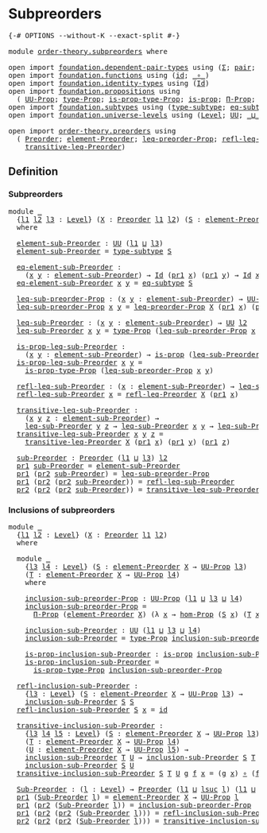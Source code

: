 # Subpreorders

<pre class="Agda"><a id="25" class="Symbol">{-#</a> <a id="29" class="Keyword">OPTIONS</a> <a id="37" class="Pragma">--without-K</a> <a id="49" class="Pragma">--exact-split</a> <a id="63" class="Symbol">#-}</a>

<a id="68" class="Keyword">module</a> <a id="75" href="order-theory.subpreorders.html" class="Module">order-theory.subpreorders</a> <a id="101" class="Keyword">where</a>

<a id="108" class="Keyword">open</a> <a id="113" class="Keyword">import</a> <a id="120" href="foundation.dependent-pair-types.html" class="Module">foundation.dependent-pair-types</a> <a id="152" class="Keyword">using</a> <a id="158" class="Symbol">(</a><a id="159" href="foundation-core.dependent-pair-types.html#502" class="Record">Σ</a><a id="160" class="Symbol">;</a> <a id="162" href="foundation-core.dependent-pair-types.html#575" class="InductiveConstructor">pair</a><a id="166" class="Symbol">;</a> <a id="168" href="foundation-core.dependent-pair-types.html#592" class="Field">pr1</a><a id="171" class="Symbol">;</a> <a id="173" href="foundation-core.dependent-pair-types.html#604" class="Field">pr2</a><a id="176" class="Symbol">)</a>
<a id="178" class="Keyword">open</a> <a id="183" class="Keyword">import</a> <a id="190" href="foundation.functions.html" class="Module">foundation.functions</a> <a id="211" class="Keyword">using</a> <a id="217" class="Symbol">(</a><a id="218" href="foundation-core.functions.html#309" class="Function">id</a><a id="220" class="Symbol">;</a> <a id="222" href="foundation-core.functions.html#407" class="Function Operator">_∘_</a><a id="225" class="Symbol">)</a>
<a id="227" class="Keyword">open</a> <a id="232" class="Keyword">import</a> <a id="239" href="foundation.identity-types.html" class="Module">foundation.identity-types</a> <a id="265" class="Keyword">using</a> <a id="271" class="Symbol">(</a><a id="272" href="foundation-core.identity-types.html#1754" class="Datatype">Id</a><a id="274" class="Symbol">)</a>
<a id="276" class="Keyword">open</a> <a id="281" class="Keyword">import</a> <a id="288" href="foundation.propositions.html" class="Module">foundation.propositions</a> <a id="312" class="Keyword">using</a>
  <a id="320" class="Symbol">(</a> <a id="322" href="foundation-core.propositions.html#1380" class="Function">UU-Prop</a><a id="329" class="Symbol">;</a> <a id="331" href="foundation-core.propositions.html#1482" class="Function">type-Prop</a><a id="340" class="Symbol">;</a> <a id="342" href="foundation-core.propositions.html#1549" class="Function">is-prop-type-Prop</a><a id="359" class="Symbol">;</a> <a id="361" href="foundation-core.propositions.html#1295" class="Function">is-prop</a><a id="368" class="Symbol">;</a> <a id="370" href="foundation-core.propositions.html#6683" class="Function">Π-Prop</a><a id="376" class="Symbol">;</a> <a id="378" href="foundation-core.propositions.html#8785" class="Function">hom-Prop</a><a id="386" class="Symbol">)</a>
<a id="388" class="Keyword">open</a> <a id="393" class="Keyword">import</a> <a id="400" href="foundation.subtypes.html" class="Module">foundation.subtypes</a> <a id="420" class="Keyword">using</a> <a id="426" class="Symbol">(</a><a id="427" href="foundation-core.subtypes.html#2541" class="Function">type-subtype</a><a id="439" class="Symbol">;</a> <a id="441" href="foundation-core.subtypes.html#3381" class="Function">eq-subtype</a><a id="451" class="Symbol">)</a>
<a id="453" class="Keyword">open</a> <a id="458" class="Keyword">import</a> <a id="465" href="foundation.universe-levels.html" class="Module">foundation.universe-levels</a> <a id="492" class="Keyword">using</a> <a id="498" class="Symbol">(</a><a id="499" href="Agda.Primitive.html#597" class="Postulate">Level</a><a id="504" class="Symbol">;</a> <a id="506" href="foundation-core.universe-levels.html#222" class="Primitive">UU</a><a id="508" class="Symbol">;</a> <a id="510" href="Agda.Primitive.html#810" class="Primitive Operator">_⊔_</a><a id="513" class="Symbol">;</a> <a id="515" href="Agda.Primitive.html#780" class="Primitive">lsuc</a><a id="519" class="Symbol">)</a>

<a id="522" class="Keyword">open</a> <a id="527" class="Keyword">import</a> <a id="534" href="order-theory.preorders.html" class="Module">order-theory.preorders</a> <a id="557" class="Keyword">using</a>
  <a id="565" class="Symbol">(</a> <a id="567" href="order-theory.preorders.html#531" class="Function">Preorder</a><a id="575" class="Symbol">;</a> <a id="577" href="order-theory.preorders.html#873" class="Function">element-Preorder</a><a id="593" class="Symbol">;</a> <a id="595" href="order-theory.preorders.html#928" class="Function">leq-preorder-Prop</a><a id="612" class="Symbol">;</a> <a id="614" href="order-theory.preorders.html#1280" class="Function">refl-leq-Preorder</a><a id="631" class="Symbol">;</a>
    <a id="637" href="order-theory.preorders.html#1385" class="Function">transitive-leq-Preorder</a><a id="660" class="Symbol">)</a>
</pre>
## Definition

### Subpreorders

<pre class="Agda"><a id="708" class="Keyword">module</a> <a id="715" href="order-theory.subpreorders.html#715" class="Module">_</a>
  <a id="719" class="Symbol">{</a><a id="720" href="order-theory.subpreorders.html#720" class="Bound">l1</a> <a id="723" href="order-theory.subpreorders.html#723" class="Bound">l2</a> <a id="726" href="order-theory.subpreorders.html#726" class="Bound">l3</a> <a id="729" class="Symbol">:</a> <a id="731" href="Agda.Primitive.html#597" class="Postulate">Level</a><a id="736" class="Symbol">}</a> <a id="738" class="Symbol">(</a><a id="739" href="order-theory.subpreorders.html#739" class="Bound">X</a> <a id="741" class="Symbol">:</a> <a id="743" href="order-theory.preorders.html#531" class="Function">Preorder</a> <a id="752" href="order-theory.subpreorders.html#720" class="Bound">l1</a> <a id="755" href="order-theory.subpreorders.html#723" class="Bound">l2</a><a id="757" class="Symbol">)</a> <a id="759" class="Symbol">(</a><a id="760" href="order-theory.subpreorders.html#760" class="Bound">S</a> <a id="762" class="Symbol">:</a> <a id="764" href="order-theory.preorders.html#873" class="Function">element-Preorder</a> <a id="781" href="order-theory.subpreorders.html#739" class="Bound">X</a> <a id="783" class="Symbol">→</a> <a id="785" href="foundation-core.propositions.html#1380" class="Function">UU-Prop</a> <a id="793" href="order-theory.subpreorders.html#726" class="Bound">l3</a><a id="795" class="Symbol">)</a>
  <a id="799" class="Keyword">where</a>

  <a id="808" href="order-theory.subpreorders.html#808" class="Function">element-sub-Preorder</a> <a id="829" class="Symbol">:</a> <a id="831" href="foundation-core.universe-levels.html#222" class="Primitive">UU</a> <a id="834" class="Symbol">(</a><a id="835" href="order-theory.subpreorders.html#720" class="Bound">l1</a> <a id="838" href="Agda.Primitive.html#810" class="Primitive Operator">⊔</a> <a id="840" href="order-theory.subpreorders.html#726" class="Bound">l3</a><a id="842" class="Symbol">)</a>
  <a id="846" href="order-theory.subpreorders.html#808" class="Function">element-sub-Preorder</a> <a id="867" class="Symbol">=</a> <a id="869" href="foundation-core.subtypes.html#2541" class="Function">type-subtype</a> <a id="882" href="order-theory.subpreorders.html#760" class="Bound">S</a>

  <a id="887" href="order-theory.subpreorders.html#887" class="Function">eq-element-sub-Preorder</a> <a id="911" class="Symbol">:</a>
    <a id="917" class="Symbol">(</a><a id="918" href="order-theory.subpreorders.html#918" class="Bound">x</a> <a id="920" href="order-theory.subpreorders.html#920" class="Bound">y</a> <a id="922" class="Symbol">:</a> <a id="924" href="order-theory.subpreorders.html#808" class="Function">element-sub-Preorder</a><a id="944" class="Symbol">)</a> <a id="946" class="Symbol">→</a> <a id="948" href="foundation-core.identity-types.html#1754" class="Datatype">Id</a> <a id="951" class="Symbol">(</a><a id="952" href="foundation-core.dependent-pair-types.html#592" class="Field">pr1</a> <a id="956" href="order-theory.subpreorders.html#918" class="Bound">x</a><a id="957" class="Symbol">)</a> <a id="959" class="Symbol">(</a><a id="960" href="foundation-core.dependent-pair-types.html#592" class="Field">pr1</a> <a id="964" href="order-theory.subpreorders.html#920" class="Bound">y</a><a id="965" class="Symbol">)</a> <a id="967" class="Symbol">→</a> <a id="969" href="foundation-core.identity-types.html#1754" class="Datatype">Id</a> <a id="972" href="order-theory.subpreorders.html#918" class="Bound">x</a> <a id="974" href="order-theory.subpreorders.html#920" class="Bound">y</a>
  <a id="978" href="order-theory.subpreorders.html#887" class="Function">eq-element-sub-Preorder</a> <a id="1002" href="order-theory.subpreorders.html#1002" class="Bound">x</a> <a id="1004" href="order-theory.subpreorders.html#1004" class="Bound">y</a> <a id="1006" class="Symbol">=</a> <a id="1008" href="foundation-core.subtypes.html#3381" class="Function">eq-subtype</a> <a id="1019" href="order-theory.subpreorders.html#760" class="Bound">S</a>

  <a id="1024" href="order-theory.subpreorders.html#1024" class="Function">leq-sub-preorder-Prop</a> <a id="1046" class="Symbol">:</a> <a id="1048" class="Symbol">(</a><a id="1049" href="order-theory.subpreorders.html#1049" class="Bound">x</a> <a id="1051" href="order-theory.subpreorders.html#1051" class="Bound">y</a> <a id="1053" class="Symbol">:</a> <a id="1055" href="order-theory.subpreorders.html#808" class="Function">element-sub-Preorder</a><a id="1075" class="Symbol">)</a> <a id="1077" class="Symbol">→</a> <a id="1079" href="foundation-core.propositions.html#1380" class="Function">UU-Prop</a> <a id="1087" href="order-theory.subpreorders.html#723" class="Bound">l2</a>
  <a id="1092" href="order-theory.subpreorders.html#1024" class="Function">leq-sub-preorder-Prop</a> <a id="1114" href="order-theory.subpreorders.html#1114" class="Bound">x</a> <a id="1116" href="order-theory.subpreorders.html#1116" class="Bound">y</a> <a id="1118" class="Symbol">=</a> <a id="1120" href="order-theory.preorders.html#928" class="Function">leq-preorder-Prop</a> <a id="1138" href="order-theory.subpreorders.html#739" class="Bound">X</a> <a id="1140" class="Symbol">(</a><a id="1141" href="foundation-core.dependent-pair-types.html#592" class="Field">pr1</a> <a id="1145" href="order-theory.subpreorders.html#1114" class="Bound">x</a><a id="1146" class="Symbol">)</a> <a id="1148" class="Symbol">(</a><a id="1149" href="foundation-core.dependent-pair-types.html#592" class="Field">pr1</a> <a id="1153" href="order-theory.subpreorders.html#1116" class="Bound">y</a><a id="1154" class="Symbol">)</a>

  <a id="1159" href="order-theory.subpreorders.html#1159" class="Function">leq-sub-Preorder</a> <a id="1176" class="Symbol">:</a> <a id="1178" class="Symbol">(</a><a id="1179" href="order-theory.subpreorders.html#1179" class="Bound">x</a> <a id="1181" href="order-theory.subpreorders.html#1181" class="Bound">y</a> <a id="1183" class="Symbol">:</a> <a id="1185" href="order-theory.subpreorders.html#808" class="Function">element-sub-Preorder</a><a id="1205" class="Symbol">)</a> <a id="1207" class="Symbol">→</a> <a id="1209" href="foundation-core.universe-levels.html#222" class="Primitive">UU</a> <a id="1212" href="order-theory.subpreorders.html#723" class="Bound">l2</a>
  <a id="1217" href="order-theory.subpreorders.html#1159" class="Function">leq-sub-Preorder</a> <a id="1234" href="order-theory.subpreorders.html#1234" class="Bound">x</a> <a id="1236" href="order-theory.subpreorders.html#1236" class="Bound">y</a> <a id="1238" class="Symbol">=</a> <a id="1240" href="foundation-core.propositions.html#1482" class="Function">type-Prop</a> <a id="1250" class="Symbol">(</a><a id="1251" href="order-theory.subpreorders.html#1024" class="Function">leq-sub-preorder-Prop</a> <a id="1273" href="order-theory.subpreorders.html#1234" class="Bound">x</a> <a id="1275" href="order-theory.subpreorders.html#1236" class="Bound">y</a><a id="1276" class="Symbol">)</a>

  <a id="1281" href="order-theory.subpreorders.html#1281" class="Function">is-prop-leq-sub-Preorder</a> <a id="1306" class="Symbol">:</a>
    <a id="1312" class="Symbol">(</a><a id="1313" href="order-theory.subpreorders.html#1313" class="Bound">x</a> <a id="1315" href="order-theory.subpreorders.html#1315" class="Bound">y</a> <a id="1317" class="Symbol">:</a> <a id="1319" href="order-theory.subpreorders.html#808" class="Function">element-sub-Preorder</a><a id="1339" class="Symbol">)</a> <a id="1341" class="Symbol">→</a> <a id="1343" href="foundation-core.propositions.html#1295" class="Function">is-prop</a> <a id="1351" class="Symbol">(</a><a id="1352" href="order-theory.subpreorders.html#1159" class="Function">leq-sub-Preorder</a> <a id="1369" href="order-theory.subpreorders.html#1313" class="Bound">x</a> <a id="1371" href="order-theory.subpreorders.html#1315" class="Bound">y</a><a id="1372" class="Symbol">)</a>
  <a id="1376" href="order-theory.subpreorders.html#1281" class="Function">is-prop-leq-sub-Preorder</a> <a id="1401" href="order-theory.subpreorders.html#1401" class="Bound">x</a> <a id="1403" href="order-theory.subpreorders.html#1403" class="Bound">y</a> <a id="1405" class="Symbol">=</a>
    <a id="1411" href="foundation-core.propositions.html#1549" class="Function">is-prop-type-Prop</a> <a id="1429" class="Symbol">(</a><a id="1430" href="order-theory.subpreorders.html#1024" class="Function">leq-sub-preorder-Prop</a> <a id="1452" href="order-theory.subpreorders.html#1401" class="Bound">x</a> <a id="1454" href="order-theory.subpreorders.html#1403" class="Bound">y</a><a id="1455" class="Symbol">)</a>

  <a id="1460" href="order-theory.subpreorders.html#1460" class="Function">refl-leq-sub-Preorder</a> <a id="1482" class="Symbol">:</a> <a id="1484" class="Symbol">(</a><a id="1485" href="order-theory.subpreorders.html#1485" class="Bound">x</a> <a id="1487" class="Symbol">:</a> <a id="1489" href="order-theory.subpreorders.html#808" class="Function">element-sub-Preorder</a><a id="1509" class="Symbol">)</a> <a id="1511" class="Symbol">→</a> <a id="1513" href="order-theory.subpreorders.html#1159" class="Function">leq-sub-Preorder</a> <a id="1530" href="order-theory.subpreorders.html#1485" class="Bound">x</a> <a id="1532" href="order-theory.subpreorders.html#1485" class="Bound">x</a>
  <a id="1536" href="order-theory.subpreorders.html#1460" class="Function">refl-leq-sub-Preorder</a> <a id="1558" href="order-theory.subpreorders.html#1558" class="Bound">x</a> <a id="1560" class="Symbol">=</a> <a id="1562" href="order-theory.preorders.html#1280" class="Function">refl-leq-Preorder</a> <a id="1580" href="order-theory.subpreorders.html#739" class="Bound">X</a> <a id="1582" class="Symbol">(</a><a id="1583" href="foundation-core.dependent-pair-types.html#592" class="Field">pr1</a> <a id="1587" href="order-theory.subpreorders.html#1558" class="Bound">x</a><a id="1588" class="Symbol">)</a>

  <a id="1593" href="order-theory.subpreorders.html#1593" class="Function">transitive-leq-sub-Preorder</a> <a id="1621" class="Symbol">:</a>
    <a id="1627" class="Symbol">(</a><a id="1628" href="order-theory.subpreorders.html#1628" class="Bound">x</a> <a id="1630" href="order-theory.subpreorders.html#1630" class="Bound">y</a> <a id="1632" href="order-theory.subpreorders.html#1632" class="Bound">z</a> <a id="1634" class="Symbol">:</a> <a id="1636" href="order-theory.subpreorders.html#808" class="Function">element-sub-Preorder</a><a id="1656" class="Symbol">)</a> <a id="1658" class="Symbol">→</a>
    <a id="1664" href="order-theory.subpreorders.html#1159" class="Function">leq-sub-Preorder</a> <a id="1681" href="order-theory.subpreorders.html#1630" class="Bound">y</a> <a id="1683" href="order-theory.subpreorders.html#1632" class="Bound">z</a> <a id="1685" class="Symbol">→</a> <a id="1687" href="order-theory.subpreorders.html#1159" class="Function">leq-sub-Preorder</a> <a id="1704" href="order-theory.subpreorders.html#1628" class="Bound">x</a> <a id="1706" href="order-theory.subpreorders.html#1630" class="Bound">y</a> <a id="1708" class="Symbol">→</a> <a id="1710" href="order-theory.subpreorders.html#1159" class="Function">leq-sub-Preorder</a> <a id="1727" href="order-theory.subpreorders.html#1628" class="Bound">x</a> <a id="1729" href="order-theory.subpreorders.html#1632" class="Bound">z</a>
  <a id="1733" href="order-theory.subpreorders.html#1593" class="Function">transitive-leq-sub-Preorder</a> <a id="1761" href="order-theory.subpreorders.html#1761" class="Bound">x</a> <a id="1763" href="order-theory.subpreorders.html#1763" class="Bound">y</a> <a id="1765" href="order-theory.subpreorders.html#1765" class="Bound">z</a> <a id="1767" class="Symbol">=</a>
    <a id="1773" href="order-theory.preorders.html#1385" class="Function">transitive-leq-Preorder</a> <a id="1797" href="order-theory.subpreorders.html#739" class="Bound">X</a> <a id="1799" class="Symbol">(</a><a id="1800" href="foundation-core.dependent-pair-types.html#592" class="Field">pr1</a> <a id="1804" href="order-theory.subpreorders.html#1761" class="Bound">x</a><a id="1805" class="Symbol">)</a> <a id="1807" class="Symbol">(</a><a id="1808" href="foundation-core.dependent-pair-types.html#592" class="Field">pr1</a> <a id="1812" href="order-theory.subpreorders.html#1763" class="Bound">y</a><a id="1813" class="Symbol">)</a> <a id="1815" class="Symbol">(</a><a id="1816" href="foundation-core.dependent-pair-types.html#592" class="Field">pr1</a> <a id="1820" href="order-theory.subpreorders.html#1765" class="Bound">z</a><a id="1821" class="Symbol">)</a>

  <a id="1826" href="order-theory.subpreorders.html#1826" class="Function">sub-Preorder</a> <a id="1839" class="Symbol">:</a> <a id="1841" href="order-theory.preorders.html#531" class="Function">Preorder</a> <a id="1850" class="Symbol">(</a><a id="1851" href="order-theory.subpreorders.html#720" class="Bound">l1</a> <a id="1854" href="Agda.Primitive.html#810" class="Primitive Operator">⊔</a> <a id="1856" href="order-theory.subpreorders.html#726" class="Bound">l3</a><a id="1858" class="Symbol">)</a> <a id="1860" href="order-theory.subpreorders.html#723" class="Bound">l2</a>
  <a id="1865" href="foundation-core.dependent-pair-types.html#592" class="Field">pr1</a> <a id="1869" href="order-theory.subpreorders.html#1826" class="Function">sub-Preorder</a> <a id="1882" class="Symbol">=</a> <a id="1884" href="order-theory.subpreorders.html#808" class="Function">element-sub-Preorder</a>
  <a id="1907" href="foundation-core.dependent-pair-types.html#592" class="Field">pr1</a> <a id="1911" class="Symbol">(</a><a id="1912" href="foundation-core.dependent-pair-types.html#604" class="Field">pr2</a> <a id="1916" href="order-theory.subpreorders.html#1826" class="Function">sub-Preorder</a><a id="1928" class="Symbol">)</a> <a id="1930" class="Symbol">=</a> <a id="1932" href="order-theory.subpreorders.html#1024" class="Function">leq-sub-preorder-Prop</a>
  <a id="1956" href="foundation-core.dependent-pair-types.html#592" class="Field">pr1</a> <a id="1960" class="Symbol">(</a><a id="1961" href="foundation-core.dependent-pair-types.html#604" class="Field">pr2</a> <a id="1965" class="Symbol">(</a><a id="1966" href="foundation-core.dependent-pair-types.html#604" class="Field">pr2</a> <a id="1970" href="order-theory.subpreorders.html#1826" class="Function">sub-Preorder</a><a id="1982" class="Symbol">))</a> <a id="1985" class="Symbol">=</a> <a id="1987" href="order-theory.subpreorders.html#1460" class="Function">refl-leq-sub-Preorder</a>
  <a id="2011" href="foundation-core.dependent-pair-types.html#604" class="Field">pr2</a> <a id="2015" class="Symbol">(</a><a id="2016" href="foundation-core.dependent-pair-types.html#604" class="Field">pr2</a> <a id="2020" class="Symbol">(</a><a id="2021" href="foundation-core.dependent-pair-types.html#604" class="Field">pr2</a> <a id="2025" href="order-theory.subpreorders.html#1826" class="Function">sub-Preorder</a><a id="2037" class="Symbol">))</a> <a id="2040" class="Symbol">=</a> <a id="2042" href="order-theory.subpreorders.html#1593" class="Function">transitive-leq-sub-Preorder</a>
</pre>
### Inclusions of subpreorders

<pre class="Agda"><a id="2115" class="Keyword">module</a> <a id="2122" href="order-theory.subpreorders.html#2122" class="Module">_</a>
  <a id="2126" class="Symbol">{</a><a id="2127" href="order-theory.subpreorders.html#2127" class="Bound">l1</a> <a id="2130" href="order-theory.subpreorders.html#2130" class="Bound">l2</a> <a id="2133" class="Symbol">:</a> <a id="2135" href="Agda.Primitive.html#597" class="Postulate">Level</a><a id="2140" class="Symbol">}</a> <a id="2142" class="Symbol">(</a><a id="2143" href="order-theory.subpreorders.html#2143" class="Bound">X</a> <a id="2145" class="Symbol">:</a> <a id="2147" href="order-theory.preorders.html#531" class="Function">Preorder</a> <a id="2156" href="order-theory.subpreorders.html#2127" class="Bound">l1</a> <a id="2159" href="order-theory.subpreorders.html#2130" class="Bound">l2</a><a id="2161" class="Symbol">)</a>
  <a id="2165" class="Keyword">where</a>

  <a id="2174" class="Keyword">module</a> <a id="2181" href="order-theory.subpreorders.html#2181" class="Module">_</a>
    <a id="2187" class="Symbol">{</a><a id="2188" href="order-theory.subpreorders.html#2188" class="Bound">l3</a> <a id="2191" href="order-theory.subpreorders.html#2191" class="Bound">l4</a> <a id="2194" class="Symbol">:</a> <a id="2196" href="Agda.Primitive.html#597" class="Postulate">Level</a><a id="2201" class="Symbol">}</a> <a id="2203" class="Symbol">(</a><a id="2204" href="order-theory.subpreorders.html#2204" class="Bound">S</a> <a id="2206" class="Symbol">:</a> <a id="2208" href="order-theory.preorders.html#873" class="Function">element-Preorder</a> <a id="2225" href="order-theory.subpreorders.html#2143" class="Bound">X</a> <a id="2227" class="Symbol">→</a> <a id="2229" href="foundation-core.propositions.html#1380" class="Function">UU-Prop</a> <a id="2237" href="order-theory.subpreorders.html#2188" class="Bound">l3</a><a id="2239" class="Symbol">)</a>
    <a id="2245" class="Symbol">(</a><a id="2246" href="order-theory.subpreorders.html#2246" class="Bound">T</a> <a id="2248" class="Symbol">:</a> <a id="2250" href="order-theory.preorders.html#873" class="Function">element-Preorder</a> <a id="2267" href="order-theory.subpreorders.html#2143" class="Bound">X</a> <a id="2269" class="Symbol">→</a> <a id="2271" href="foundation-core.propositions.html#1380" class="Function">UU-Prop</a> <a id="2279" href="order-theory.subpreorders.html#2191" class="Bound">l4</a><a id="2281" class="Symbol">)</a>
    <a id="2287" class="Keyword">where</a>
    
    <a id="2302" href="order-theory.subpreorders.html#2302" class="Function">inclusion-sub-preorder-Prop</a> <a id="2330" class="Symbol">:</a> <a id="2332" href="foundation-core.propositions.html#1380" class="Function">UU-Prop</a> <a id="2340" class="Symbol">(</a><a id="2341" href="order-theory.subpreorders.html#2127" class="Bound">l1</a> <a id="2344" href="Agda.Primitive.html#810" class="Primitive Operator">⊔</a> <a id="2346" href="order-theory.subpreorders.html#2188" class="Bound">l3</a> <a id="2349" href="Agda.Primitive.html#810" class="Primitive Operator">⊔</a> <a id="2351" href="order-theory.subpreorders.html#2191" class="Bound">l4</a><a id="2353" class="Symbol">)</a>
    <a id="2359" href="order-theory.subpreorders.html#2302" class="Function">inclusion-sub-preorder-Prop</a> <a id="2387" class="Symbol">=</a>
      <a id="2395" href="foundation-core.propositions.html#6683" class="Function">Π-Prop</a> <a id="2402" class="Symbol">(</a><a id="2403" href="order-theory.preorders.html#873" class="Function">element-Preorder</a> <a id="2420" href="order-theory.subpreorders.html#2143" class="Bound">X</a><a id="2421" class="Symbol">)</a> <a id="2423" class="Symbol">(λ</a> <a id="2426" href="order-theory.subpreorders.html#2426" class="Bound">x</a> <a id="2428" class="Symbol">→</a> <a id="2430" href="foundation-core.propositions.html#8785" class="Function">hom-Prop</a> <a id="2439" class="Symbol">(</a><a id="2440" href="order-theory.subpreorders.html#2204" class="Bound">S</a> <a id="2442" href="order-theory.subpreorders.html#2426" class="Bound">x</a><a id="2443" class="Symbol">)</a> <a id="2445" class="Symbol">(</a><a id="2446" href="order-theory.subpreorders.html#2246" class="Bound">T</a> <a id="2448" href="order-theory.subpreorders.html#2426" class="Bound">x</a><a id="2449" class="Symbol">))</a>

    <a id="2457" href="order-theory.subpreorders.html#2457" class="Function">inclusion-sub-Preorder</a> <a id="2480" class="Symbol">:</a> <a id="2482" href="foundation-core.universe-levels.html#222" class="Primitive">UU</a> <a id="2485" class="Symbol">(</a><a id="2486" href="order-theory.subpreorders.html#2127" class="Bound">l1</a> <a id="2489" href="Agda.Primitive.html#810" class="Primitive Operator">⊔</a> <a id="2491" href="order-theory.subpreorders.html#2188" class="Bound">l3</a> <a id="2494" href="Agda.Primitive.html#810" class="Primitive Operator">⊔</a> <a id="2496" href="order-theory.subpreorders.html#2191" class="Bound">l4</a><a id="2498" class="Symbol">)</a>
    <a id="2504" href="order-theory.subpreorders.html#2457" class="Function">inclusion-sub-Preorder</a> <a id="2527" class="Symbol">=</a> <a id="2529" href="foundation-core.propositions.html#1482" class="Function">type-Prop</a> <a id="2539" href="order-theory.subpreorders.html#2302" class="Function">inclusion-sub-preorder-Prop</a>

    <a id="2572" href="order-theory.subpreorders.html#2572" class="Function">is-prop-inclusion-sub-Preorder</a> <a id="2603" class="Symbol">:</a> <a id="2605" href="foundation-core.propositions.html#1295" class="Function">is-prop</a> <a id="2613" href="order-theory.subpreorders.html#2457" class="Function">inclusion-sub-Preorder</a>
    <a id="2640" href="order-theory.subpreorders.html#2572" class="Function">is-prop-inclusion-sub-Preorder</a> <a id="2671" class="Symbol">=</a>
      <a id="2679" href="foundation-core.propositions.html#1549" class="Function">is-prop-type-Prop</a> <a id="2697" href="order-theory.subpreorders.html#2302" class="Function">inclusion-sub-preorder-Prop</a>

  <a id="2728" href="order-theory.subpreorders.html#2728" class="Function">refl-inclusion-sub-Preorder</a> <a id="2756" class="Symbol">:</a>
    <a id="2762" class="Symbol">{</a><a id="2763" href="order-theory.subpreorders.html#2763" class="Bound">l3</a> <a id="2766" class="Symbol">:</a> <a id="2768" href="Agda.Primitive.html#597" class="Postulate">Level</a><a id="2773" class="Symbol">}</a> <a id="2775" class="Symbol">(</a><a id="2776" href="order-theory.subpreorders.html#2776" class="Bound">S</a> <a id="2778" class="Symbol">:</a> <a id="2780" href="order-theory.preorders.html#873" class="Function">element-Preorder</a> <a id="2797" href="order-theory.subpreorders.html#2143" class="Bound">X</a> <a id="2799" class="Symbol">→</a> <a id="2801" href="foundation-core.propositions.html#1380" class="Function">UU-Prop</a> <a id="2809" href="order-theory.subpreorders.html#2763" class="Bound">l3</a><a id="2811" class="Symbol">)</a> <a id="2813" class="Symbol">→</a>
    <a id="2819" href="order-theory.subpreorders.html#2457" class="Function">inclusion-sub-Preorder</a> <a id="2842" href="order-theory.subpreorders.html#2776" class="Bound">S</a> <a id="2844" href="order-theory.subpreorders.html#2776" class="Bound">S</a>
  <a id="2848" href="order-theory.subpreorders.html#2728" class="Function">refl-inclusion-sub-Preorder</a> <a id="2876" href="order-theory.subpreorders.html#2876" class="Bound">S</a> <a id="2878" href="order-theory.subpreorders.html#2878" class="Bound">x</a> <a id="2880" class="Symbol">=</a> <a id="2882" href="foundation-core.functions.html#309" class="Function">id</a>

  <a id="2888" href="order-theory.subpreorders.html#2888" class="Function">transitive-inclusion-sub-Preorder</a> <a id="2922" class="Symbol">:</a>
    <a id="2928" class="Symbol">{</a><a id="2929" href="order-theory.subpreorders.html#2929" class="Bound">l3</a> <a id="2932" href="order-theory.subpreorders.html#2932" class="Bound">l4</a> <a id="2935" href="order-theory.subpreorders.html#2935" class="Bound">l5</a> <a id="2938" class="Symbol">:</a> <a id="2940" href="Agda.Primitive.html#597" class="Postulate">Level</a><a id="2945" class="Symbol">}</a> <a id="2947" class="Symbol">(</a><a id="2948" href="order-theory.subpreorders.html#2948" class="Bound">S</a> <a id="2950" class="Symbol">:</a> <a id="2952" href="order-theory.preorders.html#873" class="Function">element-Preorder</a> <a id="2969" href="order-theory.subpreorders.html#2143" class="Bound">X</a> <a id="2971" class="Symbol">→</a> <a id="2973" href="foundation-core.propositions.html#1380" class="Function">UU-Prop</a> <a id="2981" href="order-theory.subpreorders.html#2929" class="Bound">l3</a><a id="2983" class="Symbol">)</a>
    <a id="2989" class="Symbol">(</a><a id="2990" href="order-theory.subpreorders.html#2990" class="Bound">T</a> <a id="2992" class="Symbol">:</a> <a id="2994" href="order-theory.preorders.html#873" class="Function">element-Preorder</a> <a id="3011" href="order-theory.subpreorders.html#2143" class="Bound">X</a> <a id="3013" class="Symbol">→</a> <a id="3015" href="foundation-core.propositions.html#1380" class="Function">UU-Prop</a> <a id="3023" href="order-theory.subpreorders.html#2932" class="Bound">l4</a><a id="3025" class="Symbol">)</a>
    <a id="3031" class="Symbol">(</a><a id="3032" href="order-theory.subpreorders.html#3032" class="Bound">U</a> <a id="3034" class="Symbol">:</a> <a id="3036" href="order-theory.preorders.html#873" class="Function">element-Preorder</a> <a id="3053" href="order-theory.subpreorders.html#2143" class="Bound">X</a> <a id="3055" class="Symbol">→</a> <a id="3057" href="foundation-core.propositions.html#1380" class="Function">UU-Prop</a> <a id="3065" href="order-theory.subpreorders.html#2935" class="Bound">l5</a><a id="3067" class="Symbol">)</a> <a id="3069" class="Symbol">→</a>
    <a id="3075" href="order-theory.subpreorders.html#2457" class="Function">inclusion-sub-Preorder</a> <a id="3098" href="order-theory.subpreorders.html#2990" class="Bound">T</a> <a id="3100" href="order-theory.subpreorders.html#3032" class="Bound">U</a> <a id="3102" class="Symbol">→</a> <a id="3104" href="order-theory.subpreorders.html#2457" class="Function">inclusion-sub-Preorder</a> <a id="3127" href="order-theory.subpreorders.html#2948" class="Bound">S</a> <a id="3129" href="order-theory.subpreorders.html#2990" class="Bound">T</a> <a id="3131" class="Symbol">→</a>
    <a id="3137" href="order-theory.subpreorders.html#2457" class="Function">inclusion-sub-Preorder</a> <a id="3160" href="order-theory.subpreorders.html#2948" class="Bound">S</a> <a id="3162" href="order-theory.subpreorders.html#3032" class="Bound">U</a>
  <a id="3166" href="order-theory.subpreorders.html#2888" class="Function">transitive-inclusion-sub-Preorder</a> <a id="3200" href="order-theory.subpreorders.html#3200" class="Bound">S</a> <a id="3202" href="order-theory.subpreorders.html#3202" class="Bound">T</a> <a id="3204" href="order-theory.subpreorders.html#3204" class="Bound">U</a> <a id="3206" href="order-theory.subpreorders.html#3206" class="Bound">g</a> <a id="3208" href="order-theory.subpreorders.html#3208" class="Bound">f</a> <a id="3210" href="order-theory.subpreorders.html#3210" class="Bound">x</a> <a id="3212" class="Symbol">=</a> <a id="3214" class="Symbol">(</a><a id="3215" href="order-theory.subpreorders.html#3206" class="Bound">g</a> <a id="3217" href="order-theory.subpreorders.html#3210" class="Bound">x</a><a id="3218" class="Symbol">)</a> <a id="3220" href="foundation-core.functions.html#407" class="Function Operator">∘</a> <a id="3222" class="Symbol">(</a><a id="3223" href="order-theory.subpreorders.html#3208" class="Bound">f</a> <a id="3225" href="order-theory.subpreorders.html#3210" class="Bound">x</a><a id="3226" class="Symbol">)</a>

  <a id="3231" href="order-theory.subpreorders.html#3231" class="Function">Sub-Preorder</a> <a id="3244" class="Symbol">:</a> <a id="3246" class="Symbol">(</a><a id="3247" href="order-theory.subpreorders.html#3247" class="Bound">l</a> <a id="3249" class="Symbol">:</a> <a id="3251" href="Agda.Primitive.html#597" class="Postulate">Level</a><a id="3256" class="Symbol">)</a> <a id="3258" class="Symbol">→</a> <a id="3260" href="order-theory.preorders.html#531" class="Function">Preorder</a> <a id="3269" class="Symbol">(</a><a id="3270" href="order-theory.subpreorders.html#2127" class="Bound">l1</a> <a id="3273" href="Agda.Primitive.html#810" class="Primitive Operator">⊔</a> <a id="3275" href="Agda.Primitive.html#780" class="Primitive">lsuc</a> <a id="3280" href="order-theory.subpreorders.html#3247" class="Bound">l</a><a id="3281" class="Symbol">)</a> <a id="3283" class="Symbol">(</a><a id="3284" href="order-theory.subpreorders.html#2127" class="Bound">l1</a> <a id="3287" href="Agda.Primitive.html#810" class="Primitive Operator">⊔</a> <a id="3289" href="order-theory.subpreorders.html#3247" class="Bound">l</a><a id="3290" class="Symbol">)</a>
  <a id="3294" href="foundation-core.dependent-pair-types.html#592" class="Field">pr1</a> <a id="3298" class="Symbol">(</a><a id="3299" href="order-theory.subpreorders.html#3231" class="Function">Sub-Preorder</a> <a id="3312" href="order-theory.subpreorders.html#3312" class="Bound">l</a><a id="3313" class="Symbol">)</a> <a id="3315" class="Symbol">=</a> <a id="3317" href="order-theory.preorders.html#873" class="Function">element-Preorder</a> <a id="3334" href="order-theory.subpreorders.html#2143" class="Bound">X</a> <a id="3336" class="Symbol">→</a> <a id="3338" href="foundation-core.propositions.html#1380" class="Function">UU-Prop</a> <a id="3346" href="order-theory.subpreorders.html#3312" class="Bound">l</a>
  <a id="3350" href="foundation-core.dependent-pair-types.html#592" class="Field">pr1</a> <a id="3354" class="Symbol">(</a><a id="3355" href="foundation-core.dependent-pair-types.html#604" class="Field">pr2</a> <a id="3359" class="Symbol">(</a><a id="3360" href="order-theory.subpreorders.html#3231" class="Function">Sub-Preorder</a> <a id="3373" href="order-theory.subpreorders.html#3373" class="Bound">l</a><a id="3374" class="Symbol">))</a> <a id="3377" class="Symbol">=</a> <a id="3379" href="order-theory.subpreorders.html#2302" class="Function">inclusion-sub-preorder-Prop</a>
  <a id="3409" href="foundation-core.dependent-pair-types.html#592" class="Field">pr1</a> <a id="3413" class="Symbol">(</a><a id="3414" href="foundation-core.dependent-pair-types.html#604" class="Field">pr2</a> <a id="3418" class="Symbol">(</a><a id="3419" href="foundation-core.dependent-pair-types.html#604" class="Field">pr2</a> <a id="3423" class="Symbol">(</a><a id="3424" href="order-theory.subpreorders.html#3231" class="Function">Sub-Preorder</a> <a id="3437" href="order-theory.subpreorders.html#3437" class="Bound">l</a><a id="3438" class="Symbol">)))</a> <a id="3442" class="Symbol">=</a> <a id="3444" href="order-theory.subpreorders.html#2728" class="Function">refl-inclusion-sub-Preorder</a>
  <a id="3474" href="foundation-core.dependent-pair-types.html#604" class="Field">pr2</a> <a id="3478" class="Symbol">(</a><a id="3479" href="foundation-core.dependent-pair-types.html#604" class="Field">pr2</a> <a id="3483" class="Symbol">(</a><a id="3484" href="foundation-core.dependent-pair-types.html#604" class="Field">pr2</a> <a id="3488" class="Symbol">(</a><a id="3489" href="order-theory.subpreorders.html#3231" class="Function">Sub-Preorder</a> <a id="3502" href="order-theory.subpreorders.html#3502" class="Bound">l</a><a id="3503" class="Symbol">)))</a> <a id="3507" class="Symbol">=</a> <a id="3509" href="order-theory.subpreorders.html#2888" class="Function">transitive-inclusion-sub-Preorder</a>
</pre>

